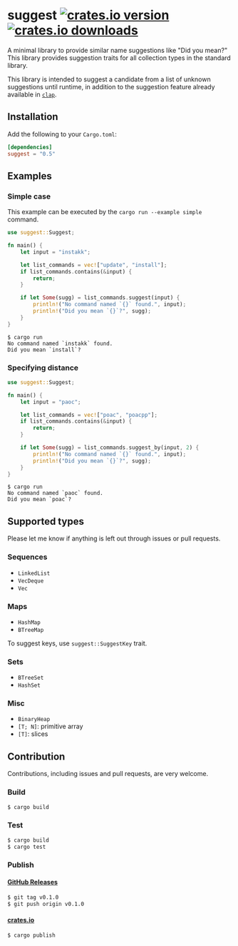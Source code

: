 # suggest [![crates.io version](https://img.shields.io/crates/v/suggest.svg)](https://crates.io/crates/suggest) [![crates.io downloads](https://img.shields.io/crates/d/suggest.svg)](https://crates.io/crates/suggest)

A minimal library to provide similar name suggestions like "Did you mean?"
This library provides suggestion traits for all collection types in the standard library.

This library is intended to suggest a candidate from a list of unknown suggestions until runtime, in addition to the suggestion feature already available in [`clap`](https://github.com/clap-rs/clap#default-features).

## Installation

Add the following to your `Cargo.toml`:

```toml
[dependencies]
suggest = "0.5"
```

## Examples

### Simple case

This example can be executed by the `cargo run --example simple` command.

```rust
use suggest::Suggest;

fn main() {
    let input = "instakk";

    let list_commands = vec!["update", "install"];
    if list_commands.contains(&input) {
        return;
    }

    if let Some(sugg) = list_commands.suggest(input) {
        println!("No command named `{}` found.", input);
        println!("Did you mean `{}`?", sugg);
    }
}
```

```shell
$ cargo run
No command named `instakk` found.
Did you mean `install`?
```

### Specifying distance

```rust
use suggest::Suggest;

fn main() {
    let input = "paoc";

    let list_commands = vec!["poac", "poacpp"];
    if list_commands.contains(&input) {
        return;
    }

    if let Some(sugg) = list_commands.suggest_by(input, 2) {
        println!("No command named `{}` found.", input);
        println!("Did you mean `{}`?", sugg);
    }
}
```

```shell
$ cargo run
No command named `paoc` found.
Did you mean `poac`?
```

## Supported types

Please let me know if anything is left out through issues or pull requests.

### Sequences

* `LinkedList`
* `VecDeque`
* `Vec`

### Maps

* `HashMap`
* `BTreeMap`

To suggest keys, use `suggest::SuggestKey` trait.

### Sets

* `BTreeSet`
* `HashSet`

### Misc

* `BinaryHeap`
* `[T; N]`: primitive array
* `[T]`: slices

## Contribution

Contributions, including issues and pull requests, are very welcome.

### Build

```bash
$ cargo build
```

### Test

```bash
$ cargo build
$ cargo test
```

### Publish

#### [GitHub Releases](https://github.com/ken-matsui/suggest/tags)

```bash
$ git tag v0.1.0
$ git push origin v0.1.0
```

#### [crates.io](https://crates.io/)

```bash
$ cargo publish
```
